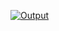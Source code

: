 [![Output](https://i.ibb.co/28h8JhB/DC1-Minimal-Blog-Card.png)](https://codesperk.github.io/DC1-Minimal-Blog-Card/)
